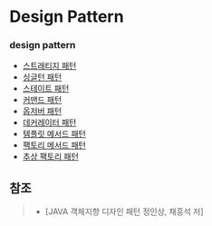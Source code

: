 # Design Pattern

### design pattern 
* [스트래티지 패턴](https://mentalk94.github.io/designpattern/2020/06/11/StrategyPattern.html)
* [싱글턴 패턴](https://mentalk94.github.io/designpattern/2020/06/10/SingletonPattern.html)
* [스테이트 패턴](https://mentalk94.github.io/designpattern/2020/06/10/StatePattern.html)
* [커맨드 패턴](https://mentalk94.github.io/designpattern/2020/06/15/CommandPattern.html)
* [옵저버 패턴](https://mentalk94.github.io/designpattern/2020/06/21/ObserverPattern.html)
* [데커레이터 패턴]()
* [템플릿 메서드 패턴](https://mentalk94.github.io/designpattern/2020/06/12/TemplateMethodPattern.html)
* [팩토리 메서드 패턴]()
* [추상 팩토리 패턴]()

## 참조
> - [JAVA 객체지향 디자인 패턴 정인상, 채흥석 저]